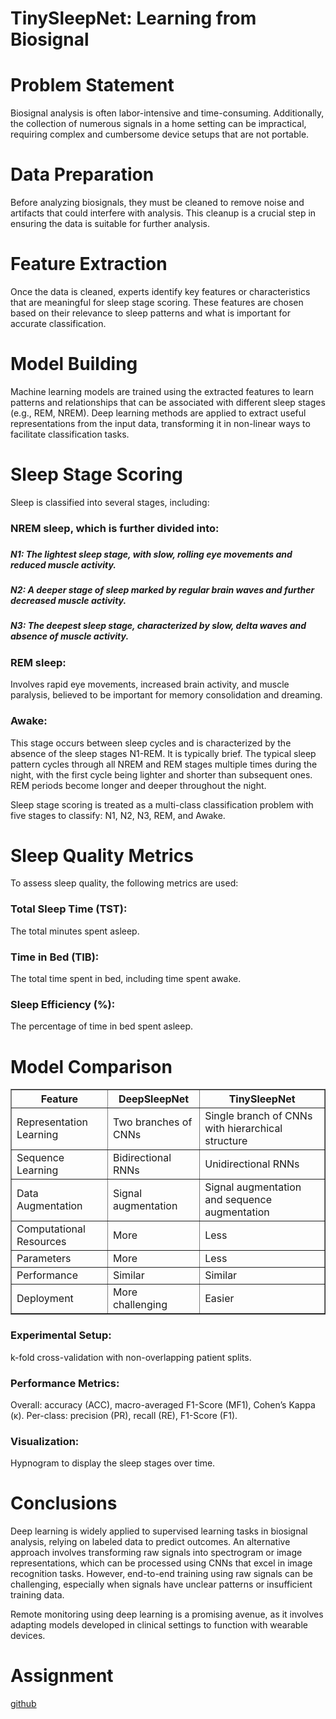 <h1>TinySleepNet: Learning from Biosignal</h1>


<h1>Problem Statement</h1>
Biosignal analysis is often labor-intensive and time-consuming. Additionally, the collection of numerous signals in a home setting can be impractical, requiring complex and cumbersome device setups that are not portable.

<h1>Data Preparation</h1>
Before analyzing biosignals, they must be cleaned to remove noise and artifacts that could interfere with analysis. This cleanup is a crucial step in ensuring the data is suitable for further analysis.

<h1>Feature Extraction</h1>
Once the data is cleaned, experts identify key features or characteristics that are meaningful for sleep stage scoring. These features are chosen based on their relevance to sleep patterns and what is important for accurate classification.

<h1>Model Building</h1>
Machine learning models are trained using the extracted features to learn patterns and relationships that can be associated with different sleep stages (e.g., REM, NREM). Deep learning methods are applied to extract useful representations from the input data, transforming it in non-linear ways to facilitate classification tasks.

<h1>Sleep Stage Scoring</h1>
Sleep is classified into several stages, including:

<h3>NREM sleep, which is further divided into:<h3>
<h5>N1: The lightest sleep stage, with slow, rolling eye movements and reduced muscle activity.</h5>
<h5>N2: A deeper stage of sleep marked by regular brain waves and further decreased muscle activity.</h5>
<h5>N3: The deepest sleep stage, characterized by slow, delta waves and absence of muscle activity.</h5>
<h3>REM sleep:</h3> Involves rapid eye movements, increased brain activity, and muscle paralysis, believed to be important for memory consolidation and dreaming.
<h3>Awake:</h3> This stage occurs between sleep cycles and is characterized by the absence of the sleep stages N1-REM. It is typically brief.
The typical sleep pattern cycles through all NREM and REM stages multiple times during the night, with the first cycle being lighter and shorter than subsequent ones. REM periods become longer and deeper throughout the night.

Sleep stage scoring is treated as a multi-class classification problem with five stages to classify: N1, N2, N3, REM, and Awake.

<h1>Sleep Quality Metrics</h1>
To assess sleep quality, the following metrics are used:

<h3>Total Sleep Time (TST):</h3> The total minutes spent asleep.
<h3>Time in Bed (TIB):</h3> The total time spent in bed, including time spent awake.
<h3>Sleep Efficiency (%):</h3> The percentage of time in bed spent asleep.

<h1>Model Comparison</h1>
<table border="1">
  <thead>
    <tr>
      <th>Feature</th>
      <th>DeepSleepNet</th>
      <th>TinySleepNet</th>
    </tr>
  </thead>
  <tbody>
    <tr>
      <td>Representation Learning</td>
      <td>Two branches of CNNs</td>
      <td>Single branch of CNNs with hierarchical structure</td>
    </tr>
    <tr>
      <td>Sequence Learning</td>
      <td>Bidirectional RNNs</td>
      <td>Unidirectional RNNs</td>
    </tr>
    <tr>
      <td>Data Augmentation</td>
      <td>Signal augmentation</td>
      <td>Signal augmentation and sequence augmentation</td>
    </tr>
    <tr>
      <td>Computational Resources</td>
      <td>More</td>
      <td>Less</td>
    </tr>
    <tr>
      <td>Parameters</td>
      <td>More</td>
      <td>Less</td>
    </tr>
    <tr>
      <td>Performance</td>
      <td>Similar</td>
      <td>Similar</td>
    </tr>
    <tr>
      <td>Deployment</td>
      <td>More challenging</td>
      <td>Easier</td>
    </tr>
  </tbody>
</table>

<h3>Experimental Setup:</h3> k-fold cross-validation with non-overlapping patient splits.

<h3>Performance Metrics:</h3>
Overall: accuracy (ACC), macro-averaged F1-Score (MF1), Cohen’s Kappa (κ).
Per-class: precision (PR), recall (RE), F1-Score (F1).
<h3>Visualization:</h3> Hypnogram to display the sleep stages over time.
  
<h1>Conclusions</h1>
Deep learning is widely applied to supervised learning tasks in biosignal analysis, relying on labeled data to predict outcomes. An alternative approach involves transforming raw signals into spectrogram or image representations, which can be processed using CNNs that excel in image recognition tasks. However, end-to-end training using raw signals can be challenging, especially when signals have unclear patterns or insufficient training data.

Remote monitoring using deep learning is a promising avenue, as it involves adapting models developed in clinical settings to function with wearable devices.
<h1>Assignment</h1>
<a href="https://github.com/punnavitp/project/commit/eef2dde028859b13fb213123d3c6cb4c7366093d">github</a>
